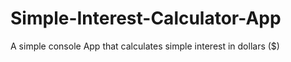 # Simple-Interest-Calculator-App
A simple console App that calculates simple interest in dollars ($)
